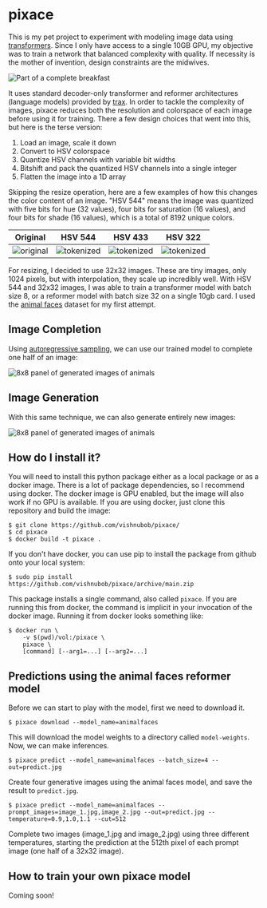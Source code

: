 # pixace

This is my pet project to experiment with modeling image data using [transformers](https://arxiv.org/abs/1706.03762).  Since I only have access to a single 10GB GPU, my objective was to train a network that balanced complexity with quality.  If necessity is the mother of invention, design constraints are the midwives.

![Part of a complete breakfast](https://raw.githubusercontent.com/vishnubob/pixace/media/media/ttt-collage.jpg)

It uses standard decoder-only transformer and reformer architectures (language models) provided by [trax](https://github.com/google/trax).  In order to tackle the complexity of images, pixace reduces both the resolution and colorspace of each image before using it for training.  There a few design choices that went into this, but here is the terse version:

1. Load an image, scale it down
2. Convert to HSV colorspace
3. Quantize HSV channels with variable bit widths
4. Bitshift and pack the quantized HSV channels into a single integer
5. Flatten the image into a 1D array

Skipping the resize operation, here are a few examples of how this changes the color content of an image.  "HSV 544" means the image was quantized with five bits for hue (32 values), four bits for saturation (16 values), and four bits for shade (16 values), which is a total of 8192 unique colors.

| Original | HSV 544 | HSV 433 | HSV 322 |
| -------- | ------- | ------- | ------- |
| ![original](https://raw.githubusercontent.com/vishnubob/pixace/media/media/token_orig.jpg) | ![tokenized](https://raw.githubusercontent.com/vishnubob/pixace/media/media/token_5-4-4.jpg) | ![tokenized](https://raw.githubusercontent.com/vishnubob/pixace/media/media/token_4-3-3.jpg) | ![tokenized](https://raw.githubusercontent.com/vishnubob/pixace/media/media/token_3-2-2.jpg) |

For resizing, I decided to use 32x32 images.  These are tiny images, only 1024 pixels, but with interpolation, they scale up incredibly well.  With HSV 544 and 32x32 images, I was able to train a transformer model with batch size 8, or a reformer model with batch size 32 on a single 10gb card.  I used the [animal faces](https://www.kaggle.com/andrewmvd/animal-faces) dataset for my first attempt.

## Image Completion

Using [autoregressive sampling](https://trax-ml.readthedocs.io/en/latest/trax.supervised.html#trax.supervised.decoding.autoregressive_sample_stream), we can use our trained model to complete one half of an image:

![8x8 panel of generated images of animals](https://raw.githubusercontent.com/vishnubob/pixace/media/media/fill-in-example.jpg)

## Image Generation

With this same technique, we can also generate entirely new images:

![8x8 panel of generated images of animals](https://raw.githubusercontent.com/vishnubob/pixace/media/media/zoo-smol.jpg)

## How do I install it?

You will need to install this python package either as a local package or as a docker image.  There is a lot of package dependencies, so I recommend using docker.  The docker image is GPU enabled, but the image will also work if no GPU is available.  If you are using docker, just clone this repository and build the image:

```
$ git clone https://github.com/vishnubob/pixace/
$ cd pixace
$ docker build -t pixace .
```

If you don't have docker, you can use pip to install the package from github onto your local system:

```
$ sudo pip install https://github.com/vishnubob/pixace/archive/main.zip
```

This package installs a single command, also called `pixace`.  If you are running this from docker, the command is implicit in your invocation of the docker image.  Running it from docker looks something like:

```
$ docker run \
    -v $(pwd)/vol:/pixace \
    pixace \
    [command] [--arg1=...] [--arg2=...]
```

## Predictions using the animal faces reformer model

Before we can start to play with the model, first we need to download it.

```
$ pixace download --model_name=animalfaces
```

This will download the model weights to a directory called `model-weights`.  Now, we can make inferences.

```
$ pixace predict --model_name=animalfaces --batch_size=4 --out=predict.jpg
```

Create four generative images using the animal faces model, and save the result to `predict.jpg`.

```
$ pixace predict --model_name=animalfaces --prompt_images=image_1.jpg,image_2.jpg --out=predict.jpg --temperature=0.9,1.0,1.1 --cut=512
```

Complete two images (image_1.jpg and image_2.jpg) using three different temperatures, starting the prediction at the 512th pixel of each prompt image (one half of a 32x32 image).

## How to train your own pixace model

Coming soon!
